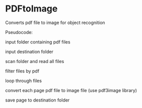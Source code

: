 # PDFtoImage
Converts pdf file to image for object recognition

Pseudocode:

input folder containing pdf files

input destination folder

scan folder and read all files

filter files by pdf

loop through files

convert each page pdf file to image file (use pdf3image library)

save page to destination folder


